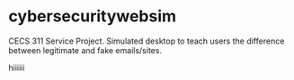 # cybersecuritywebsim
CECS 311 Service Project. Simulated desktop to teach users the difference between legitimate and fake emails/sites.

hiiiiii
